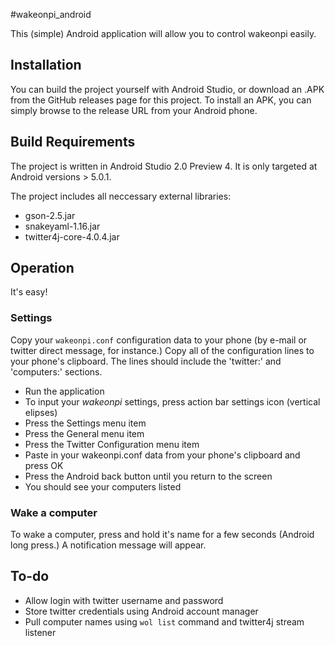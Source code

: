 #wakeonpi_android

This (simple) Android application will allow you to control wakeonpi easily.  

## Installation

You can build the project yourself with Android Studio, or download an .APK from the GitHub releases page for this project.  To install an APK, you can simply browse to the release URL from your Android phone.

##  Build Requirements

The project is written in Android Studio 2.0 Preview 4.  It is only targeted at Android versions > 5.0.1.

The project includes all neccessary external libraries:
* gson-2.5.jar
* snakeyaml-1.16.jar
* twitter4j-core-4.0.4.jar

## Operation

It's easy!

### Settings

Copy your `wakeonpi.conf` configuration data to your phone (by e-mail or twitter direct message, for instance.)  Copy all of the configuration lines to your phone's clipboard.  The lines should include the 'twitter:' and 'computers:' sections.

* Run the application
* To input your *wakeonpi* settings, press action bar settings icon (vertical elipses)
* Press the Settings menu item
* Press the General menu item
* Press the Twitter Configuration menu item
* Paste in your wakeonpi.conf data from your phone's clipboard and press OK
* Press the Android back button until you return to the screen
* You should see your computers listed

### Wake a computer

To wake a computer, press and hold it's name for a few seconds (Android long press.)  A notification message will appear.

## To-do

* Allow login with twitter username and password
* Store twitter credentials using Android account manager
* Pull computer names using `wol list` command and twitter4j stream listener
